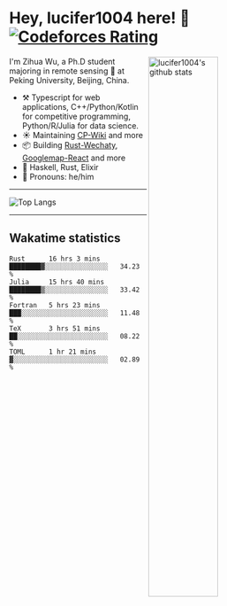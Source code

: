 # Hey, lucifer1004 here! :wave: [![Codeforces Rating](https://cfrating.ihcr.top/?user=lucifer1004&style=flat-square)](https://codeforces.com/profile/lucifer1004)

<img width="50%" align="right" alt="lucifer1004's github stats" src="https://github-readme-stats.vercel.app/api?username=lucifer1004&show_icons=true">

I'm Zihua Wu, a Ph.D student majoring in remote sensing :satellite: at Peking University, Beijing, China.

- :hammer_and_pick: Typescript for web applications, C++/Python/Kotlin for competitive programming, Python/R/Julia for data science.
- :sunny: Maintaining [CP-Wiki](https://cp-wiki.vercel.app) and more 
- :package: Building [Rust-Wechaty](https://github.com/wechaty/rust-wechaty), [Googlemap-React](https://github.com/googlemap-react/googlemap-react) and more
- :seedling: Haskell, Rust, Elixir
- :man: Pronouns: he/him

---

![Top Langs](https://github-readme-stats.vercel.app/api/top-langs/?username=lucifer1004&layout=compact)

---

## Wakatime statistics

<!--START_SECTION:waka-->
```text
Rust      16 hrs 3 mins   ████████▓░░░░░░░░░░░░░░░░   34.23 % 
Julia     15 hrs 40 mins  ████████▒░░░░░░░░░░░░░░░░   33.42 % 
Fortran   5 hrs 23 mins   ███░░░░░░░░░░░░░░░░░░░░░░   11.48 % 
TeX       3 hrs 51 mins   ██░░░░░░░░░░░░░░░░░░░░░░░   08.22 % 
TOML      1 hr 21 mins    ▓░░░░░░░░░░░░░░░░░░░░░░░░   02.89 % 
```
<!--END_SECTION:waka-->
